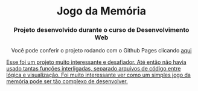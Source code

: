 <h1 align="center">Jogo da Memória</h1>
<h3 align="center">Projeto desenvolvido durante o curso de Desenvolvimento Web</h3>

<p align="center">Você pode conferir o projeto rodando com o Github Pages clicando <a href="https://douglasfujii.github.io/jogo-da-memoria/">aqui</p>
<p>Esse foi um projeto muito interessante e desafiador. Até então não havia usado tantas funções interligadas, separado arquivos de código entre lógica e visualização. Foi muito interessante ver como um simples jogo da memória pode ser tão complexo de desenvolver.</P>
